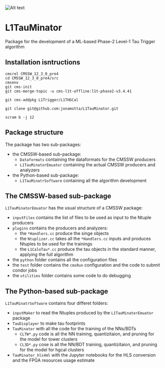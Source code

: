 ![Alt text](https://cernbox.cern.ch/index.php/s/Czwj0noP4pBJRQN)

# L1TauMinator

Package for the development of a ML-based Phase-2 Level-1 Tau Trigger algorithm

## Installation isntructions

```shell
cmsrel CMSSW_12_3_0_pre4
cd CMSSW_12_3_0_pre4/src
cmsenv
git cms-init
git cms-merge-topic -u cms-l1t-offline:l1t-phase2-v3.4.41

git cms-addpkg L1Trigger/L1THGCal

git clone git@github.com:jonamotta/L1TauMinator.git

scram b -j 12
```

## Package structure

The package has two sub-packages:
* the CMSSW-based sub-package: 
    * `Dataformats` containing the dataformats for the CMSSW producers
    * `L1TauMinatorEmuator` containing the actual CMSSW producers and analyzers
* the Python-based sub-package:
    * `L1TauMinatrSoftware` containing all the algorithm development

## The CMSSW-based sub-package

`L1TauMinatorEmuator` has the usual structure of a CMSSW package:
* `inputFiles` contains the list of files to be used as input to the Ntuple producers
* `plugins` contains the producers and analyzers:
    * the `*Handlers.cc` produce the singe objects
    * the `Ntuplizer.cc` takes all the `*Handlers.cc` inputs and produces Ntuples to be used for the trainings
    * the `L1CaloTau*.cc` produce the tau objects in the standard manner, applying the full algorithm 
* the `python` folder contains all the configuration files
* the `test` folder contains the `cmsRun` configuration and the code to submit condor jobs
* the `utilities` folder contains some code to do debugging

## The Python-based sub-package

`L1TauMinatrSoftware` contains four differet folders:
* `inputMaker` to read the Ntuples produced by the `L1TauMinatorEmuator` package
* `TauDisplayer` to make tau footprints
* `TauMinator` with all the code for the training of the NNs/BDTs
    * `CLTW*.py` code is all the NN training, quantizitaion, and  pruning for the model for tower clusters
    * `CL3D*.py` cose is all the NN/BDT training, quantizitaion, and  pruning for the model for hgcal clusters
* `TauMinator_hls4ml` with the Jupyter notebooks for the HLS conversion and the FPGA resources usage estimate